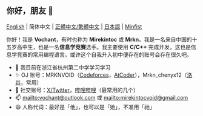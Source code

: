 ## 你好，朋友 👋

[English](README.md) | 简体中文 | [正體中文/繁體中文](README_zh_Hant.md) | [日本語](README_ja.md) | [Minfist](README_mf.md)

你好！我是 **Vochant**，有时也称为 **Mirekintoc** 或 **Mrkn**。我是一名来自中国的十五岁高中生，也是一名**信息学竞赛**选手。我主要使用 **C/C++** 完成开发，这也是信息学竞赛的常用编程语言。或许这个自我升入初中便存在的账号会存在很久吧。

- 🌱 我目前在浙江省杭州第二中学学习学习
- ✨ OJ 账号：MRKNVOID（[Codeforces](https://codeforces.com/profile/MRKNVOID)，[AtCoder](https://atcoder.jp/users/MRKNVOID)），Mrkn_chenyx12（[洛谷](https://www.luogu.com/user/556000)，常用）
- 📣 社交账号：[X/Twitter](https://x.com/mirekintoc)，[哔哩哔哩](https://space.bilibili.com/660602059)（最常用的几个）
- 📫 <mailto:vochant@outlook.com> 或 <mailto:mirekintocvoid@gmail.com>
- 😄 人称代词：最好是「他」，也可以是「她」，不准用「祂」
